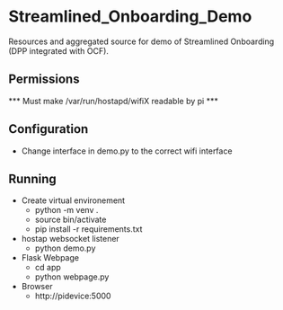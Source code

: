 # Streamlined_Onboarding_Demo
Resources and aggregated source for demo of Streamlined Onboarding (DPP integrated with OCF).


## Permissions
*** Must make /var/run/hostapd/wifiX readable by pi ***

## Configuration
- Change interface in demo.py to the correct wifi interface



##  Running
- Create virtual environement
	- python -m venv .
	- source bin/activate
	- pip install -r requirements.txt
- hostap websocket listener
	- python demo.py
- Flask Webpage
	- cd app
	- python webpage.py 
- Browser
	- http://pidevice:5000
